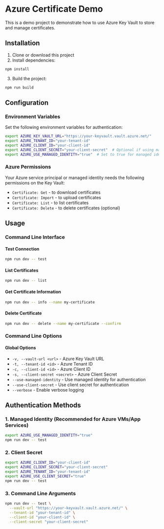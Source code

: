 # Azure Certificate Demo

This is a demo project to demonstrate how to use Azure Key Vault to store and manage certificates.

## Installation

1. Clone or download this project
2. Install dependencies:

```bash
npm install
```

3. Build the project:

```bash
npm run build
```

## Configuration

### Environment Variables

Set the following environment variables for authentication:

```bash
export AZURE_KEY_VAULT_URL="https://your-keyvault.vault.azure.net/"
export AZURE_TENANT_ID="your-tenant-id"
export AZURE_CLIENT_ID="your-client-id"
export AZURE_CLIENT_SECRET="your-client-secret"  # Optional if using managed identity
export AZURE_USE_MANAGED_IDENTITY="true"  # Set to true for managed identity
```

### Azure Permissions

Your Azure service principal or managed identity needs the following permissions on the Key Vault:

- `Certificate: Get` - to download certificates
- `Certificate: Import` - to upload certificates
- `Certificate: List` - to list certificates
- `Certificate: Delete` - to delete certificates (optional)

## Usage

### Command Line Interface

#### Test Connection

```bash
npm run dev -- test
```

#### List Certificates

```bash
npm run dev -- list
```

#### Get Certificate Information

```bash
npm run dev -- info --name my-certificate
```

#### Delete Certificate

```bash
npm run dev -- delete --name my-certificate --confirm
```

### Command Line Options

#### Global Options

- `-v, --vault-url <url>` - Azure Key Vault URL
- `-t, --tenant-id <id>` - Azure Tenant ID
- `-c, --client-id <id>` - Azure Client ID
- `-s, --client-secret <secret>` - Azure Client Secret
- `--use-managed-identity` - Use managed identity for authentication
- `--use-client-secret` - Use client secret for authentication
- `--verbose` - Enable verbose logging

## Authentication Methods

### 1. Managed Identity (Recommended for Azure VMs/App Services)

```bash
export AZURE_USE_MANAGED_IDENTITY="true"
npm run dev -- test
```

### 2. Client Secret

```bash
export AZURE_CLIENT_ID="your-client-id"
export AZURE_CLIENT_SECRET="your-client-secret"
export AZURE_TENANT_ID="your-tenant-id"
export AZURE_USE_CLIENT_SECRET="true"
npm run dev -- test
```

### 3. Command Line Arguments

```bash
npm run dev -- test \
  --vault-url "https://your-keyvault.vault.azure.net/" \
  --tenant-id "your-tenant-id" \
  --client-id "your-client-id" \
  --client-secret "your-client-secret"
```
